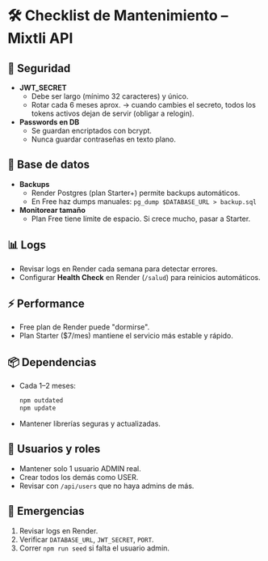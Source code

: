 
# 🛠️ Checklist de Mantenimiento – Mixtli API

## 🔐 Seguridad
- **JWT_SECRET**
  - Debe ser largo (mínimo 32 caracteres) y único.
  - Rotar cada 6 meses aprox. → cuando cambies el secreto, todos los tokens activos dejan de servir (obligar a relogin).
- **Passwords en DB**
  - Se guardan encriptados con bcrypt.
  - Nunca guardar contraseñas en texto plano.

## 💾 Base de datos
- **Backups**
  - Render Postgres (plan Starter+) permite backups automáticos.
  - En Free haz dumps manuales: `pg_dump $DATABASE_URL > backup.sql`
- **Monitorear tamaño**
  - Plan Free tiene límite de espacio. Si crece mucho, pasar a Starter.

## 📊 Logs
- Revisar logs en Render cada semana para detectar errores.
- Configurar **Health Check** en Render (`/salud`) para reinicios automáticos.

## ⚡ Performance
- Free plan de Render puede "dormirse".
- Plan Starter ($7/mes) mantiene el servicio más estable y rápido.

## 📦 Dependencias
- Cada 1–2 meses:
  ```bash
  npm outdated
  npm update
  ```
- Mantener librerías seguras y actualizadas.

## 👥 Usuarios y roles
- Mantener solo 1 usuario ADMIN real.
- Crear todos los demás como USER.
- Revisar con `/api/users` que no haya admins de más.

## 🚨 Emergencias
1. Revisar logs en Render.
2. Verificar `DATABASE_URL`, `JWT_SECRET`, `PORT`.
3. Correr `npm run seed` si falta el usuario admin.
